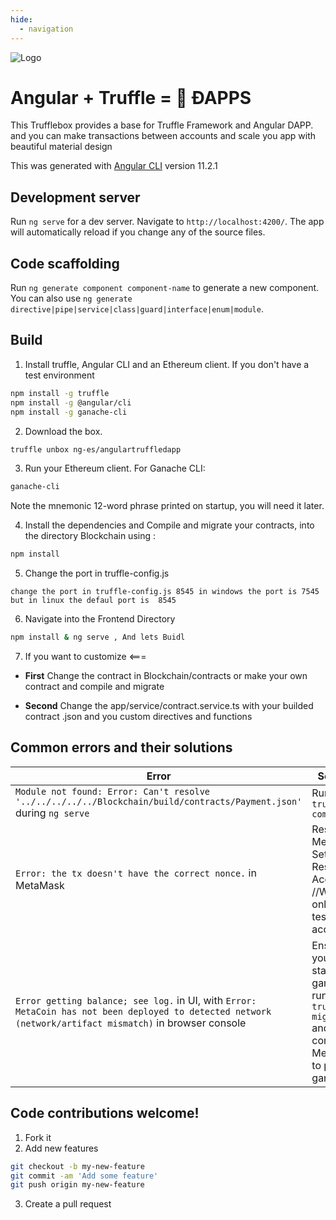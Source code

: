 ```yaml
---
hide:
  - navigation
---
```



![Logo](https://i.ibb.co/TkzPNnk/1-CIJ0-LEa6-ZR17-GFZSjy2ce-Q.png)

#  Angular + Truffle = 💓 ÐAPPS
This  Trufflebox provides a base for Truffle Framework and Angular DAPP. and you can make transactions between accounts and scale you app with beautiful material design 


This  was generated with [Angular CLI](https://github.com/angular/angular-cli) version 11.2.1


## Development server

Run `ng serve` for a dev server. Navigate to `http://localhost:4200/`. The app will automatically reload if you change any of the source files.

## Code scaffolding

Run `ng generate component component-name` to generate a new component. You can also use `ng generate directive|pipe|service|class|guard|interface|enum|module`.

## Build

1. Install truffle, Angular CLI and an Ethereum client. If you don't have a test environment 
  ```bash
  npm install -g truffle
  npm install -g @angular/cli
  npm install -g ganache-cli
  ```

2. Download the box.
  ```bash
  truffle unbox ng-es/angulartruffledapp
  ```

3. Run your Ethereum client. For Ganache CLI:
  ```bash
  ganache-cli
  ```
Note the mnemonic 12-word phrase printed on startup, you will need it later.

4. Install the dependencies and Compile and migrate your contracts, into the directory Blockchain using :
  ```bash
  npm install 
  ```
5. Change the port  in truffle-config.js
 ```
 change the port in truffle-config.js 8545 in windows the port is 7545 but in linux the defaul port is  8545
  ```
6. Navigate into the Frontend Directory 
  ```bash
  npm install & ng serve , And lets Buidl 
  ```
7. If you want to customize <===

+ __First__
Change the contract in Blockchain/contracts or make your own contract and compile and migrate

+ __Second__
Change the app/service/contract.service.ts with your builded contract .json and you custom directives and functions


## __Common errors and their solutions__

| Error | Solution |
|-------|----------|
| `Module not found: Error: Can't resolve '../../../../../Blockchain/build/contracts/Payment.json'` during `ng serve` | Run `truffle compile` |
| `Error: the tx doesn't have the correct nonce.` in MetaMask | Reset MetaMask: Settings -> Reset Account //Warning only with test accounts |
| `Error getting balance; see log.` in UI, with `Error: MetaCoin has not been deployed to detected network (network/artifact mismatch)` in browser console | Ensure you have started ganache, run `truffle migrate` and configured MetaMask to point to ganache | `Error: i cannot see my account or balance` Ensure you are logged in metamask and refresh | If you have a custom rcp in ganache you can change the dir in `src/app/contract/contract.service.ts line21 with your dir `| `Error: [ethjs-rpc] rpc error with payload` in Metamask | You may need update Ganache and restart metamask because some old vesions give 0 gas and the transaction is mark as  underpriced the error givet is errot with payload we recomend use the newest version of ganache cli  |


## Code contributions welcome!

1. Fork it
2. Add new features

```bash
git checkout -b my-new-feature
git commit -am 'Add some feature'
git push origin my-new-feature
```

3. Create a pull request
